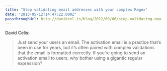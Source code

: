 ```yaml
---
title: "Stop validating email addresses with your complex Regex"
date: "2013-05-12T14:47:22.000Z"
passthroughUrl: http://davidcel.is/blog/2012/09/06/stop-validating-email-addresses-with-regex/#.UY-agbyU8DI.twitter
---
```


David Celis:

> Just send your users an email. The activation email is a practice that’s been in use for years, but it’s often paired with complex validations that the email is formatted correctly. If you’re going to send an activation email to users, why bother using a gigantic regular expression?